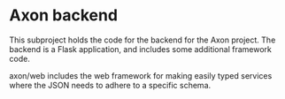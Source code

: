 # Axon backend

This subproject holds the code for the backend for the Axon project. The backend is a Flask application, and includes some additional framework code.

axon/web includes the web framework for making easily typed services where the JSON needs to adhere to a specific schema.
